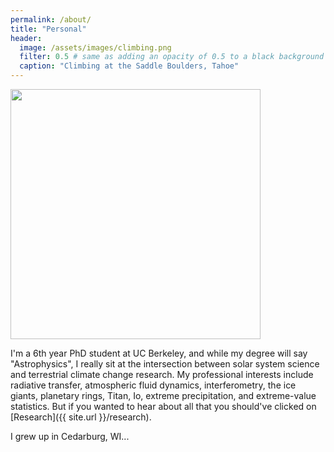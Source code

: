 ```yaml
---
permalink: /about/
title: "Personal"
header:
  image: /assets/images/climbing.png
  filter: 0.5 # same as adding an opacity of 0.5 to a black background
  caption: "Climbing at the Saddle Boulders, Tahoe"
---
```


<img src="{{ site.url }}{{ site.baseurl }}/assets/images/professional-thumbnail.png" alt="" width="400">

I'm a 6th year PhD student at UC Berkeley, and while my degree will say "Astrophysics", I really sit at the intersection between solar system science and terrestrial climate change research.  My professional interests include radiative transfer, atmospheric fluid dynamics, interferometry, the ice giants, planetary rings, Titan, Io, extreme precipitation, and extreme-value statistics. But if you wanted to hear about all that you should've clicked on [Research]({{ site.url }}/research).

I grew up in Cedarburg, WI...